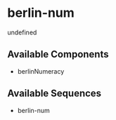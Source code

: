 
# berlin-num



undefined









## Available Components

- berlinNumeracy

## Available Sequences

- berlin-num
